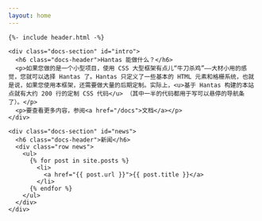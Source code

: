```yaml
---
layout: home
---
```

<div class="container">

    {%- include header.html -%}

    <div class="docs-section" id="intro">
      <h6 class="docs-header">Hantas 能做什么？</h6>
      <p>如果您做的是一个小型项目，使用 CSS 大型框架有点儿“牛刀杀鸡”——大材小用的感觉，您就可以选择 Hantas 了。Hantas 只定义了一些基本的 HTML 元素和格栅系统，也就是说，如果您使用本框架，还需要做大量的后期定制。实际上，<u>基于 Hantas 构建的本站点就有大约 200 行的定制 CSS 代码</u> （其中一半的代码都用于写可以悬停的导航条了）。</p>
      <p>要查看更多内容，参阅<a href="/docs">文档</a></p>
    </div>

    <div class="docs-section" id="news">
      <h6 class="docs-header">新闻</h6>
      <div class="row news">
        <ul>
          {% for post in site.posts %}
            <li>
              <a href="{{ post.url }}">{{ post.title }}</a>
            </li>
          {% endfor %}
        </ul>
      </div>
    </div>

  </div>

